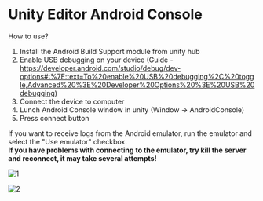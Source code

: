 # Unity Editor Android Console
How to use?
1. Install the Android Build Support module from unity hub
2. Enable USB debugging on your device (Guide - https://developer.android.com/studio/debug/dev-options#:%7E:text=To%20enable%20USB%20debugging%2C%20toggle,Advanced%20%3E%20Developer%20Options%20%3E%20USB%20debugging)
3. Connect the device to computer
4. Lunch Android Console window in unity (Window -> AndroidConsole)
5. Press connect button

If you want to receive logs from the Android emulator, run the emulator and select the "Use emulator" checkbox. <br>
<b> If you have problems with connecting to the emulator, try kill the server and reconnect, it may take several attempts! </b>

![1](https://github.com/UNICODE-0/Unity-Editor-Android-Console/assets/82433896/c8c09239-3a0a-4d27-98b9-97b9427f5f7a)

![2](https://github.com/UNICODE-0/Unity-Editor-Android-Console/assets/82433896/6e650a3e-3f98-4735-99ff-750e65dafde3)
